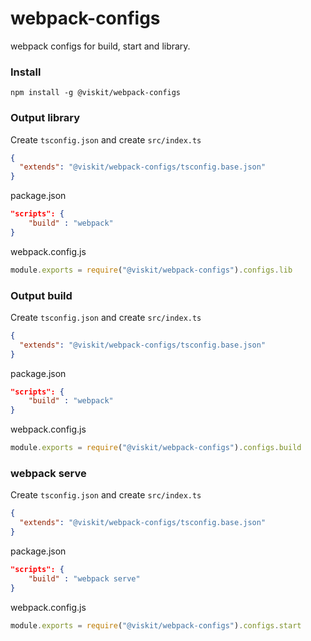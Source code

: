 # webpack-configs

webpack configs for build, start and library.

### Install

    npm install -g @viskit/webpack-configs

### Output library

Create `tsconfig.json` and create `src/index.ts`

```json
{
  "extends": "@viskit/webpack-configs/tsconfig.base.json"
}
```

package.json

```json
"scripts": {
    "build" : "webpack"
}
```

webpack.config.js

```js
module.exports = require("@viskit/webpack-configs").configs.lib
```


### Output build

Create `tsconfig.json` and create `src/index.ts`

```json
{
  "extends": "@viskit/webpack-configs/tsconfig.base.json"
}
```

package.json

```json
"scripts": {
    "build" : "webpack"
}
```

webpack.config.js

```js
module.exports = require("@viskit/webpack-configs").configs.build
```


### webpack serve 

Create `tsconfig.json` and create `src/index.ts`

```json
{
  "extends": "@viskit/webpack-configs/tsconfig.base.json"
}
```

package.json

```json
"scripts": {
    "build" : "webpack serve"
}
```

webpack.config.js

```js
module.exports = require("@viskit/webpack-configs").configs.start
```

